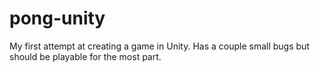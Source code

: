 # pong-unity

My first attempt at creating a game in Unity. Has a couple small bugs but should be playable for the most part. 
